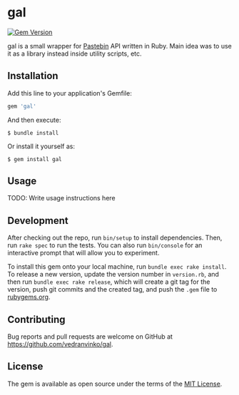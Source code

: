 # gal

[![Gem Version](https://badge.fury.io/rb/gal.svg)](https://badge.fury.io/rb/gal)

gal is a small wrapper for [Pastebin](https://pastebin.com/) API written in Ruby. Main idea was to use it as a library instead inside utility scripts, etc.

## Installation

Add this line to your application's Gemfile:

```ruby
gem 'gal'
```

And then execute:

    $ bundle install

Or install it yourself as:

    $ gem install gal

## Usage

TODO: Write usage instructions here

## Development

After checking out the repo, run `bin/setup` to install dependencies. Then, run `rake spec` to run the tests. You can also run `bin/console` for an interactive prompt that will allow you to experiment.

To install this gem onto your local machine, run `bundle exec rake install`. To release a new version, update the version number in `version.rb`, and then run `bundle exec rake release`, which will create a git tag for the version, push git commits and the created tag, and push the `.gem` file to [rubygems.org](https://rubygems.org).

## Contributing

Bug reports and pull requests are welcome on GitHub at https://github.com/vedranvinko/gal.

## License

The gem is available as open source under the terms of the [MIT License](https://opensource.org/licenses/MIT).
